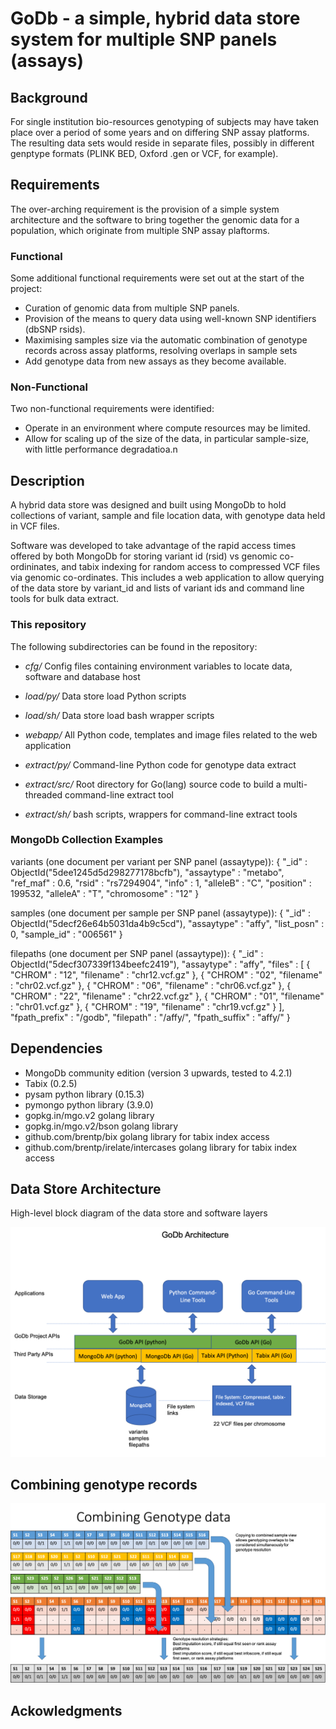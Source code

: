 # GoDb - a simple, hybrid data store system for multiple SNP panels (assays)
## Background
For single institution bio-resources genotyping of subjects may have taken place over a period of some years and on differing SNP assay platforms. The resulting data sets would reside in separate files, possibly in different genptype formats (PLINK BED, Oxford .gen or VCF, for example).


## Requirements
The over-arching requirement is the provision of a simple system architecture and the software to bring together the genomic data for a population, which originate from multiple SNP assay plaftorms.

### Functional
Some additional functional requirements were set out at the start of the project:
* Curation of genomic data from multiple SNP panels.
* Provision of the means to query data using well-known SNP identifiers (dbSNP rsids). 
* Maximising samples size via the automatic combination of genotype records across assay platforms, resolving overlaps in sample sets
* Add genotype data from new assays as they become available.   
 
### Non-Functional
Two non-functional requirements were identified:
* Operate in an environment where compute resources may be limited.
* Allow for scaling up of the size of the data, in particular sample-size, with little performance degradatioa.n   

## Description
A hybrid data store was designed and built using MongoDb to hold collections of variant, sample and file location data, with genotype data held in VCF files.

Software was developed to take advantage of the rapid access times offered by both MongoDb for storing variant id (rsid) vs genomic co-ordininates, and tabix indexing for random access to compressed VCF files via genomic co-ordinates. This includes a web application to allow querying of the data store by variant_id and lists of variant ids and command line tools for bulk data extract.

### This repository 
The following subdirectories can be found in the repository:

- *cfg/* Config files containing environment variables to locate data, software and database host 

- *load/py/* Data store load Python scripts

- *load/sh/* Data store load bash wrapper scripts

- *webapp/* All Python code, templates and image files related to the web application

- *extract/py/* Command-line Python code for genotype data extract 

- *extract/src/* Root directory for Go(lang) source code to build a multi-threaded command-line extract tool

- *extract/sh/* bash scripts, wrappers for command-line extract tools

### MongoDb Collection Examples
variants (one document per variant per SNP panel (assaytype)):
{
	"_id" : ObjectId("5dee1245d5d298277178bcfb"),
	"assaytype" : "metabo",
	"ref_maf" : 0.6,
	"rsid" : "rs7294904",
	"info" : 1,
	"alleleB" : "C",
	"position" : 199532,
	"alleleA" : "T",
	"chromosome" : "12"
}

samples (one document per sample per SNP panel (assaytype)):
{
	"_id" : ObjectId("5decf26e64b5031da4b9c5cd"),
	"assaytype" : "affy",
	"list_posn" : 0,
	"sample_id" : "006561"
}

filepaths (one document per SNP panel (assaytype)):
{
	"_id" : ObjectId("5decf307339f134beefc2419"),
	"assaytype" : "affy",
	"files" : [
		{
			"CHROM" : "12",
			"filename" : "chr12.vcf.gz"
		},
		{
			"CHROM" : "02",
			"filename" : "chr02.vcf.gz"
		},
		{
			"CHROM" : "06",
			"filename" : "chr06.vcf.gz"
		},
		{
			"CHROM" : "22",
			"filename" : "chr22.vcf.gz"
		},
		{
			"CHROM" : "01",
			"filename" : "chr01.vcf.gz"
		},
		{
			"CHROM" : "19",
			"filename" : "chr19.vcf.gz"
		}
	],
	"fpath_prefix" : "<data root >/godb",
	"filepath" : "<data root >/affy/",
	"fpath_suffix" : "affy/"
}



## Dependencies
- MongoDb community edition (version 3 upwards, tested to 4.2.1)
- Tabix (0.2.5)
- pysam python library (0.15.3)
- pymongo python library (3.9.0)
- gopkg.in/mgo.v2 golang library
- gopkg.in/mgo.v2/bson golang library
- github.com/brentp/bix golang library for tabix index access
- github.com/brentp/irelate/intercases golang library for tabix index access

## Data Store Architecture 
High-level block diagram of the data store and software layers

![](images/godb_architecture.png)

## Combining genotype records 
![](images/combining_geno_data.png)
## Ackowledgments

